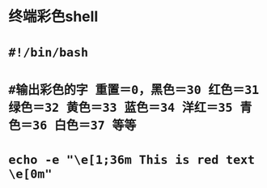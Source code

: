 # 终端彩色shell
# `#!/bin/bash`
# `#输出彩色的字 重置＝0，黑色＝30 红色＝31 绿色＝32 黄色＝33 蓝色＝34 洋红＝35 青色＝36 白色＝37 等等`
# `echo -e "\e[1;36m This is red text \e[0m"`
